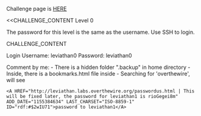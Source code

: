 Challenge page is <a href="http://www.overthewire.org/wargames/leviathan/leviathan0.shtml">HERE</a>

<<CHALLENGE_CONTENT
Level 0

The password for this level is the same as the username. Use SSH to login.

CHALLENGE_CONTENT

Login
	Username: leviathan0
	Password: leviathan0


Comment by me:
	- There is a hidden folder ".backup" in home directory
	- Inside, there is a bookmarks.html file inside
	- Searching for 'overthewire', will see
	
	<A HREF="http://leviathan.labs.overthewire.org/passwordus.html | This will be fixed later, the password for leviathan1 is rioGegei8m" ADD_DATE="1155384634" LAST_CHARSET="ISO-8859-1" ID="rdf:#$2wIU71">password to leviathan1</A>
